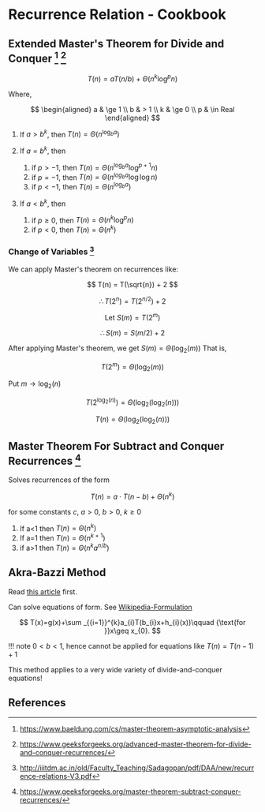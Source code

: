 # Recurrence Relation - Cookbook

## Extended Master's Theorem for Divide and Conquer [^master-theorem-baeldung] [^advanced-masters-divide-and-conquer]


$$
T(n) = a T(n/b) + \Theta(n^k \log^p n)
$$

Where,

$$
\begin{aligned}
  a & \ge 1 \\
  b & > 1 \\
  k & \ge 0 \\
  p & \in Real
\end{aligned}
$$


1. If $a > b^k$, then $T(n) = \Theta(n^{\log_b a})$
2. If $a = b^k$, then
    1. if $p > -1$, then $T(n) = \Theta(n^{\log_b a} \log^{p+1}n)$
    2. if $p = -1$, then $T(n) = \Theta(n^{log_b a} \log\log n)$
    3. if $p < -1$, then $T(n) = \Theta(n^{\log_b a})$
  
3. If $a < b^k$, then
    1. if $p \ge 0$, then $T(n) = \Theta(n^k \log^pn)$
    2. if $p < 0$, then $T(n) = \Theta(n^k)$

### Change of Variables [^2]

We can apply Master's theorem on recurrences like:

$$
T(n) = T(\sqrt{n}) + 2
$$


$$
\therefore T(2^n) = T(2^{n/2}) + 2
$$


$$
\text{Let} \ S(m) = T(2^m)
$$


$$
\therefore S(m) = S(m/2) + 2
$$

After applying Master's theorem, we get $S(m) = \Theta(\log_2(m))$
That is,

$$
T(2^m) = \Theta(\log_2(m))
$$

Put $m \rightarrow \log_2(n)$

$$
T(2^{\log_2(n)}) = \Theta(\log_2(\log_2(n))) 
$$


$$
T(n) = \Theta(\log_2(\log_2(n))) 
$$


## Master Theorem For Subtract and Conquer Recurrences [^master-theorem-subtract-and-conquer]

Solves recurrences of the form

$$
T(n) = a \cdot T(n-b)+\Theta(n^k)
$$

for some constants $c, \ a>0, \ b>0, \ k \ge 0$

1. If a<1 then $T(n) = \Theta(n^k)$
2. If a=1 then $T(n) = \Theta(n^{k+1})$
3. if a>1 then $T(n) = \Theta(n^ka^{n/b})$

## Akra-Bazzi Method

Read [this article](https://www.baeldung.com/cs/akra-bazzi) first.


Can solve equations of form. See [Wikipedia-Formulation](https://en.wikipedia.org/wiki/Akra–Bazzi_method#Formulation)

$$
T(x)=g(x)+\sum _{{i=1}}^{k}a_{i}T(b_{i}x+h_{i}(x))\qquad {\text{for }}x\geq x_{0}.
$$

!!! note
    $0 < b < 1$, hence cannot be applied for equations like $T(n) = T(n-1) + 1$

This method applies to a very wide variety of divide-and-conquer equations!

## References

[^master-theorem-baeldung]: <https://www.baeldung.com/cs/master-theorem-asymptotic-analysis>
[^2]: http://iiitdm.ac.in/old/Faculty_Teaching/Sadagopan/pdf/DAA/new/recurrence-relations-V3.pdf
[^master-theorem-subtract-and-conquer]: https://www.geeksforgeeks.org/master-theorem-subtract-conquer-recurrences/
[^advanced-masters-divide-and-conquer]: https://www.geeksforgeeks.org/advanced-master-theorem-for-divide-and-conquer-recurrences/
